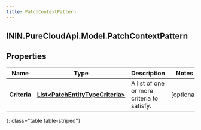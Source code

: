 ```yaml
---
title: PatchContextPattern
---
```

## ININ.PureCloudApi.Model.PatchContextPattern

## Properties

|Name | Type | Description | Notes|
|------------ | ------------- | ------------- | -------------|
| **Criteria** | [**List&lt;PatchEntityTypeCriteria&gt;**](PatchEntityTypeCriteria.html) | A list of one or more criteria to satisfy. | [optional] |
{: class="table table-striped"}


